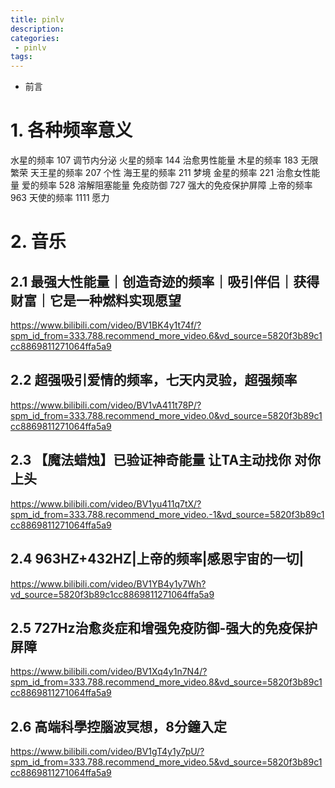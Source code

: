 ```yaml
---
title: pinlv
description:
categories:
 - pinlv
tags:
---
```


- 前言

# 1. 各种频率意义

水星的频率 107 调节内分泌
火星的频率 144 治愈男性能量
木星的频率 183 无限繁荣
天王星的频率 207 个性
海王星的频率 211 梦境
金星的频率 221 治愈女性能量
爱的频率 528 溶解阻塞能量
免疫防御 727 强大的免疫保护屏障
上帝的频率 963
天使的频率 1111 愿力

# 2. 音乐

## 2.1 最强大性能量｜创造奇迹的频率｜吸引伴侣｜获得财富｜它是一种燃料实现愿望

https://www.bilibili.com/video/BV1BK4y1t74f/?spm_id_from=333.788.recommend_more_video.6&vd_source=5820f3b89c1cc8869811271064ffa5a9

## 2.2 超强吸引爱情的频率，七天内灵验，超强频率
https://www.bilibili.com/video/BV1vA411t78P/?spm_id_from=333.788.recommend_more_video.0&vd_source=5820f3b89c1cc8869811271064ffa5a9

## 2.3 【魔法蜡烛】已验证神奇能量 让TA主动找你 对你上头
https://www.bilibili.com/video/BV1yu411q7tX/?spm_id_from=333.788.recommend_more_video.-1&vd_source=5820f3b89c1cc8869811271064ffa5a9

## 2.4 963HZ+432HZ|上帝的频率|感恩宇宙的一切|
https://www.bilibili.com/video/BV1YB4y1y7Wh?vd_source=5820f3b89c1cc8869811271064ffa5a9

## 2.5 727Hz治愈炎症和增强免疫防御-强大的免疫保护屏障
https://www.bilibili.com/video/BV1Xq4y1n7N4/?spm_id_from=333.788.recommend_more_video.8&vd_source=5820f3b89c1cc8869811271064ffa5a9

## 2.6 高端科學控腦波冥想，8分鐘入定
https://www.bilibili.com/video/BV1gT4y1y7pU/?spm_id_from=333.788.recommend_more_video.5&vd_source=5820f3b89c1cc8869811271064ffa5a9

